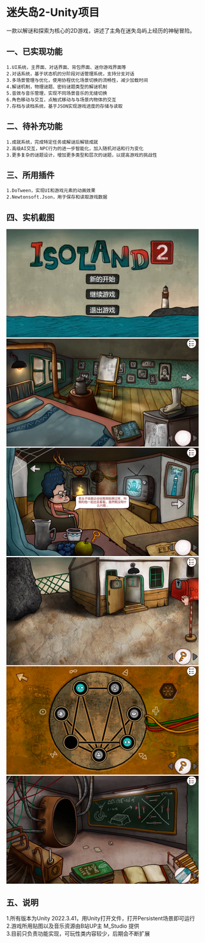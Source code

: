 # 迷失岛2-Unity项目
一款以解谜和探索为核心的2D游戏，讲述了主角在迷失岛屿上经历的神秘冒险。

## 一、已实现功能  
    1.UI系统，主界面、对话界面、背包界面、迷你游戏界面等  
    2.对话系统，基于状态机的分阶段对话管理系统，支持分支对话  
    3.多场景管理与优化，使用协程优化场景切换的流畅性，减少加载时间  
    4.解谜机制，物理谜题、密码谜题类型的解谜机制  
    5.音效与音乐管理，实现不同场景音乐的无缝切换  
    6.角色移动与交互，点触式移动与与场景内物体的交互  
    7.存档与读档系统，基于JSON实现游戏进度的存储与读取  
    
## 二、待补充功能  
    1.成就系统，完成特定任务或解谜后解锁成就  
    2.高级AI交互，NPC行为的进一步智能化，加入随机对话和行为变化  
    3.更多复杂的谜题设计，增加更多类型和层次的谜题，以提高游戏的挑战性  
    
## 三、所用插件  
    1.DoTween，实现UI和游戏元素的动画效果  
    2.Newtonsoft.Json，用于保存和读取游戏数据  
    
## 四、实机截图 
![image](https://github.com/dengdev/LostIsland2/blob/main/Screenshots/1.png)  
![image](https://github.com/dengdev/LostIsland2/blob/main/Screenshots/2.png) 
![image](https://github.com/dengdev/LostIsland2/blob/main/Screenshots/3.png)
![image](https://github.com/dengdev/LostIsland2/blob/main/Screenshots/4.png)  
![image](https://github.com/dengdev/LostIsland2/blob/main/Screenshots/5.png)  
![image](https://github.com/dengdev/LostIsland2/blob/main/Screenshots/6.png)  

## 五、说明  
   1.所有版本为Unity 2022.3.41，用Unity打开文件，打开Persistent场景即可运行  
   2.游戏所用贴图以及音乐资源由B站UP主 M_Studio 提供  
   3.目前只负责功能实现，可玩性类内容较少，后期会不断扩展  
